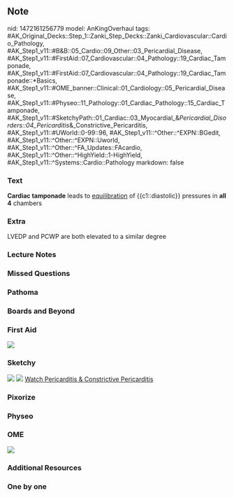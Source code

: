 ## Note
nid: 1472161256779
model: AnKingOverhaul
tags: #AK_Original_Decks::Step_1::Zanki_Step_Decks::Zanki_Cardiovascular::Cardio_Pathology, #AK_Step1_v11::#B&B::05_Cardio::09_Other::03_Pericardial_Disease, #AK_Step1_v11::#FirstAid::07_Cardiovascular::04_Pathology::19_Cardiac_Tamponade, #AK_Step1_v11::#FirstAid::07_Cardiovascular::04_Pathology::19_Cardiac_Tamponade::*Basics, #AK_Step1_v11::#OME_banner::Clinical::01_Cardiology::05_Pericardial_Disease, #AK_Step1_v11::#Physeo::11_Pathology::01_Cardiac_Pathology::15_Cardiac_Tamponade, #AK_Step1_v11::#SketchyPath::01_Cardiac::03_Myocardial_&_Pericardial_Disorders::04_Pericarditis_&_Constrictive_Pericarditis, #AK_Step1_v11::#UWorld::0-99::96, #AK_Step1_v11::^Other::^EXPN::BGedit, #AK_Step1_v11::^Other::^EXPN::Uworld, #AK_Step1_v11::^Other::^FA_Updates::FAcardio, #AK_Step1_v11::^Other::^HighYield::1-HighYield, #AK_Step1_v11::^Systems::Cardio::Pathology
markdown: false

### Text
<div>
  <b>Cardiac tamponade</b> leads to <u>equilibration</u> of
  {{c1::diastolic}} pressures in <b>all 4</b> chambers
</div>

### Extra
LVEDP and PCWP are both elevated to a similar degree

### Lecture Notes


### Missed Questions


### Pathoma


### Boards and Beyond


### First Aid
<img src="tmpiQdphg.png">

### Sketchy
<img src=
"SketchyMedical%202019-12-18%2018-48-04_1566160514431.jpg">
<img src="Zoverall%20picture%20(20)_1566160514431.jpg"> <a href=
"https://dashboard.sketchy.com/study/medical/courses/medical-pathophysiology/units/medical-pathophysiology-cardiac/videos/medical-pathophysiology-cardiac-myocardial-and-pericardial-disorders-pericarditis-and-constrictive-pericarditis?utm_source=anki&utm_medium=partnership&utm_campaign=february_update&utm_content=medical">
Watch Pericarditis & Constrictive Pericarditis</a>

### Pixorize


### Physeo


### OME
<div class="ome-widget">
  <a href=
  "https://onlinemeded.org/spa/cardiology/pericardial-disease/acquire?ref=anki">
  <img src="_OME_AnkiFlashcards_Lesson_6.png"></a>
</div>

### Additional Resources


### One by one

